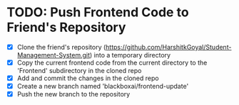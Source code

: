 # TODO: Push Frontend Code to Friend's Repository

- [x] Clone the friend's repository (https://github.com/HarshitkGoyal/Student-Management-System.git) into a temporary directory
- [x] Copy the current frontend code from the current directory to the 'Frontend' subdirectory in the cloned repo
- [x] Add and commit the changes in the cloned repo
- [x] Create a new branch named 'blackboxai/frontend-update'
- [x] Push the new branch to the repository
